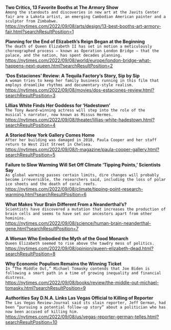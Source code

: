 **Two Critics, 13 Favorite Booths at The Armory Show**\
`Among the standouts and discoveries in new art at the Javits Center fair are a Lakota artist, an emerging Cambodian American painter and a sculptor from Zimbabwe.`\
https://nytimes.com/2022/09/08/arts/design/13-best-booths-art-armory-fair.html?searchResultPosition=1

**Planning for the End of Elizabeth’s Reign Began at the Beginning**\
`The death of Queen Elizabeth II has set in motion a meticulously choreographed process — known as Operation London Bridge — that the palace, and the nation, has spent decades planning.`\
https://nytimes.com/2022/09/08/world/europe/london-bridge-what-happens-next-queen.html?searchResultPosition=2

**‘Dos Estaciones’ Review: A Tequila Factory’s Story, Sip by Sip**\
`A woman tries to keep her family business running in this film that employs dreamlike rhythms and documentary-style realism.`\
https://nytimes.com/2022/09/08/movies/dos-estaciones-review.html?searchResultPosition=3

**Lillias White Finds Her Goddess for ‘Hadestown’**\
`The Tony Award-winning actress will step into the role of the musical’s narrator, now known as Missus Hermes.`\
https://nytimes.com/2022/09/08/theater/lillias-white-hadestown.html?searchResultPosition=4

**A Storied New York Gallery Comes Home**\
`After her building was damaged in 2018, Paula Cooper and her staff return to West 21st Street in Chelsea.`\
https://nytimes.com/2022/09/08/t-magazine/paula-cooper-gallery.html?searchResultPosition=5

**Failure to Slow Warming Will Set Off Climate ‘Tipping Points,’ Scientists Say**\
`As global warming passes certain limits, dire changes will probably become irreversible, the researchers said, including the loss of polar ice sheets and the death of coral reefs.`\
https://nytimes.com/2022/09/08/climate/tipping-point-research-warming.html?searchResultPosition=6

**What Makes Your Brain Different From a Neanderthal’s?**\
`Scientists have discovered a mutation that increases the production of brain cells and seems to have set our ancestors apart from other hominins.`\
https://nytimes.com/2022/09/08/science/human-brain-neanderthal-gene.html?searchResultPosition=7

**A Woman Who Embodied the Myth of the Good Monarch**\
`Queen Elizabeth seemed to rise above the tawdry mess of politics.`\
https://nytimes.com/2022/09/08/opinion/queen-elizabeth-dead.html?searchResultPosition=8

**Why Economic Populism Remains the Winning Ticket**\
`In “The Middle Out,” Michael Tomasky contends that Joe Biden is following a smart path in a time of growing inequality and financial distress.`\
https://nytimes.com/2022/09/08/books/review/the-middle-out-michael-tomasky.html?searchResultPosition=9

**Authorities Say D.N.A. Links Las Vegas Official to Killing of Reporter**\
`The Las Vegas Review-Journal said its slain reporter, Jeff German, had been “pursuing a potential follow-up story” about a politician who has now been accused of killing him.`\
https://nytimes.com/2022/09/08/us/vegas-reporter-german-telles.html?searchResultPosition=10

